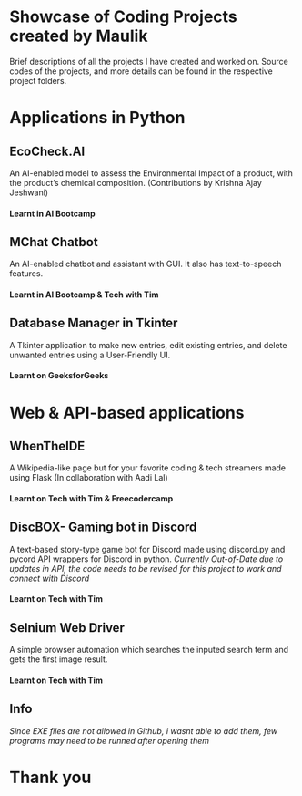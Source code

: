 # Showcase of Coding Projects created by Maulik

Brief descriptions of all the projects I have created and worked on. 
Source codes of the projects, and more details can be found in the respective project folders.

# Applications in Python

## EcoCheck.AI

An AI-enabled model to assess the Environmental Impact of a product, with the product’s chemical composition. (Contributions by Krishna Ajay Jeshwani)

#### Learnt in AI Bootcamp

## MChat Chatbot 

An AI-enabled chatbot and assistant with GUI. It also has text-to-speech features.

#### Learnt in AI Bootcamp & Tech with Tim

## Database Manager in Tkinter

A Tkinter application to make new entries, edit existing entries, and delete unwanted entries using a User-Friendly UI.

#### Learnt on GeeksforGeeks

# Web & API-based applications

## WhenTheIDE

A Wikipedia-like page but for your favorite coding & tech streamers made using Flask (In collaboration with Aadi Lal)

#### Learnt on Tech with Tim & Freecodercamp

## DiscBOX- Gaming bot in Discord

A text-based story-type game bot for Discord made using discord.py and pycord API wrappers for Discord in python.
*Currently Out-of-Date due to updates in API, the code needs to be revised for this project to work and connect with Discord*

#### Learnt on Tech with Tim

## Selnium Web Driver

A simple browser automation which searches the inputed search term and gets the first image result.

#### Learnt on Tech with Tim


## Info
*Since EXE files are not allowed in Github, i wasnt able to add them, few programs may need to be runned after opening them*

# Thank you
